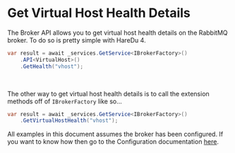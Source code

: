 # Get Virtual Host Health Details

The Broker API allows you to get virtual host health details on the RabbitMQ broker. To do so is pretty simple with HareDu 4.

```c#
var result = await _services.GetService<IBrokerFactory>()
    .API<VirtualHost>()
    .GetHealth("vhost");
```
<br>

The other way to get virtual host health details is to call the extension methods off of ```IBrokerFactory``` like so...

```c#
var result = await _services.GetService<IBrokerFactory>()
    .GetVirtualHostHealth("vhost");
```

All examples in this document assumes the broker has been configured. If you want to know how then go to the Configuration documentation [here](https://github.com/ahives/HareDu3/blob/master/docs/configuration.md).

